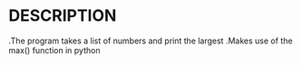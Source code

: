 # DESCRIPTION

.The program takes a list of numbers and print the largest
.Makes use of the max() function in python